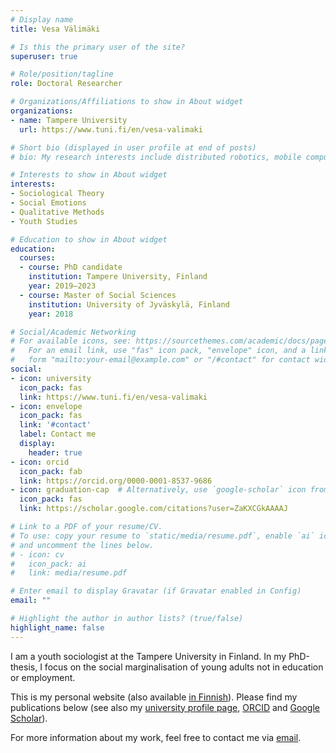 ```yaml
---
# Display name
title: Vesa Välimäki

# Is this the primary user of the site?
superuser: true

# Role/position/tagline
role: Doctoral Researcher

# Organizations/Affiliations to show in About widget
organizations:
- name: Tampere University
  url: https://www.tuni.fi/en/vesa-valimaki

# Short bio (displayed in user profile at end of posts)
# bio: My research interests include distributed robotics, mobile computing and programmable matter.

# Interests to show in About widget
interests:
- Sociological Theory
- Social Emotions
- Qualitative Methods
- Youth Studies

# Education to show in About widget
education:
  courses:
  - course: PhD candidate
    institution: Tampere University, Finland
    year: 2019–2023
  - course: Master of Social Sciences
    institution: University of Jyväskylä, Finland
    year: 2018

# Social/Academic Networking
# For available icons, see: https://sourcethemes.com/academic/docs/page-builder/#icons
#   For an email link, use "fas" icon pack, "envelope" icon, and a link in the
#   form "mailto:your-email@example.com" or "/#contact" for contact widget.
social:
- icon: university
  icon_pack: fas
  link: https://www.tuni.fi/en/vesa-valimaki
- icon: envelope
  icon_pack: fas
  link: '#contact'
  label: Contact me
  display:
    header: true
- icon: orcid
  icon_pack: fab
  link: https://orcid.org/0000-0001-8537-9686
- icon: graduation-cap  # Alternatively, use `google-scholar` icon from `ai` icon pack
  icon_pack: fas
  link: https://scholar.google.com/citations?user=ZaKXCGkAAAAJ

# Link to a PDF of your resume/CV.
# To use: copy your resume to `static/media/resume.pdf`, enable `ai` icons in `params.toml`, 
# and uncomment the lines below.
# - icon: cv
#   icon_pack: ai
#   link: media/resume.pdf

# Enter email to display Gravatar (if Gravatar enabled in Config)
email: ""

# Highlight the author in author lists? (true/false)
highlight_name: false
---
```


I am a youth sociologist at the Tampere University in Finland. In my PhD-thesis, I focus on the social marginalisation of young adults not in education or employment.

This is my personal website (also available [in Finnish](/fi/)). Please find my publications below (see also my [university profile page](https://www.tuni.fi/en/vesa-valimaki), [ORCID](https://orcid.org/0000-0001-8537-9686) and [Google Scholar](https://scholar.google.com/citations?user=ZaKXCGkAAAAJ)).

For more information about my work, feel free to contact me via [email](#contact).